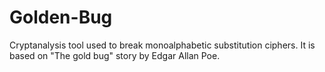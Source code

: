 # Golden-Bug
Cryptanalysis tool used to break monoalphabetic substitution ciphers. It is based on "The gold bug" story by Edgar Allan Poe. 
